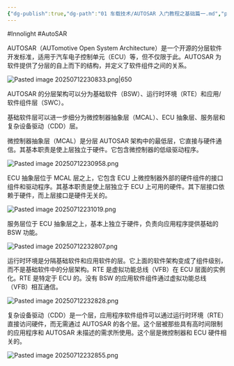 ```yaml
---
{"dg-publish":true,"dg-path":"01 车载技术/AUTOSAR 入门教程之基础篇一.md","permalink":"/01 车载技术/AUTOSAR 入门教程之基础篇一/","created":"2025-07-12T23:07:25.222+08:00","updated":"2025-07-13T14:06:52.047+08:00"}
---
```


#Innolight #AutoSAR 

AUTOSAR（AUTomotive Open System Architecture）是一个开源的分层软件开发标准，适用于汽车电子控制单元（ECU）等，但不仅限于此。AUTOSAR 为软件提供了分层的自上而下的结构，并定义了软件组件之间的关系。

![Pasted image 20250712230833.png|650](/img/user/0.Asset/resource/Pasted%20image%2020250712230833.png)

AUTOSAR 的分层架构可以分为基础软件（BSW）、运行时环境（RTE）和应用/软件组件层（SWC）。

基础软件层可以进一步细分为微控制器抽象层（MCAL）、ECU 抽象层、服务层和复杂设备驱动（CDD）层。

微控制器抽象层（MCAL）是分层 AUTOSAR 架构中的最低层，它直接与硬件通信。其基本职责是使上层独立于硬件。它包含微控制器的低级驱动程序。

![Pasted image 20250712230958.png](/img/user/0.Asset/resource/Pasted%20image%2020250712230958.png)

ECU 抽象层位于 MCAL 层之上，它包含 ECU 上微控制器外部的硬件组件的接口组件和驱动程序。其基本职责是使上层独立于 ECU 上可用的硬件。其下层接口依赖于硬件，而上层接口是硬件无关的。

![Pasted image 20250712231019.png](/img/user/0.Asset/resource/Pasted%20image%2020250712231019.png)

服务层位于 ECU 抽象层之上，基本上独立于硬件，负责向应用程序提供基础的 BSW 功能。

![Pasted image 20250712232807.png](/img/user/0.Asset/resource/Pasted%20image%2020250712232807.png)

运行时环境是分隔基础软件和应用软件的层。它上面的软件架构变成了组件级别，而不是基础软件中的分层架构。RTE 是虚拟功能总线（VFB）在 ECU 层面的实例化。RTE 是特定于 ECU 的。没有 BSW 的应用软件组件通过虚拟功能总线（VFB）相互通信。

![Pasted image 20250712232828.png](/img/user/0.Asset/resource/Pasted%20image%2020250712232828.png)

复杂设备驱动（CDD）是一个层，应用程序软件组件可以通过运行时环境（RTE）直接访问硬件，而无需通过 AUTOSAR 的各个层。这个层被那些具有高时间限制的应用程序和 AUTOSAR 未描述的需求所使用。这个层是微控制器和 ECU 硬件相关的。

![Pasted image 20250712232855.png](/img/user/0.Asset/resource/Pasted%20image%2020250712232855.png)